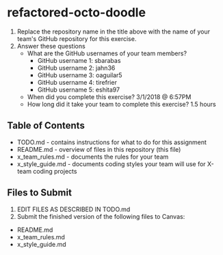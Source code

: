 # refactored-octo-doodle

1. Replace the repository name in the title above with the name of your team's GitHub repository for this exercise.
2. Answer these questions
   * What are the GitHub usernames of your team members?
       * GitHub username 1: sbarabas
       * GitHub username 2: jahn36
       * GitHub username 3: oaguilar5
       * GitHub username 4: tirefrier
       * GitHub username 5: eshita97
   * When did you complete this exercise? 3/1/2018 @ 6:57PM
   * How long did it take your team to complete this exercise? 1.5 hours

## Table of Contents

* TODO.md - contains instructions for what to do for this assignment
* README.md - overview of files in this repository (this file)
* x_team_rules.md - documents the rules for your team
* x_style_guide.md - documents coding styles your team will use for X-team coding projects

## Files to Submit

1. EDIT FILES AS DESCRIBED IN TODO.md
2. Submit the finished version of the following files to Canvas:

* README.md
* x_team_rules.md
* x_style_guide.md
